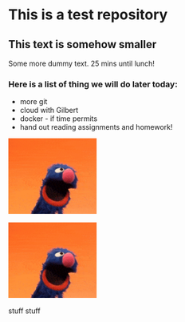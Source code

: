 # This is a test repository

## This text is somehow smaller

Some more dummy text. 25 mins until lunch!

### Here is a list of thing we will do later today:

* more git
* cloud with Gilbert
* docker - if time permits
* hand out reading assignments and homework!

![](grover2.PNG)


![](https://github.com/NoRicePls/NUS_Test_20210111/blob/main/grover2.PNG)

stuff
stuff
